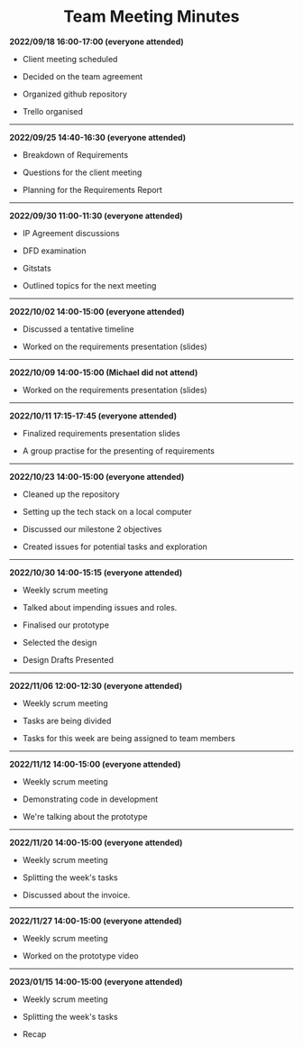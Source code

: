 
<h1 align="center">
Team Meeting Minutes
</h1>




**2022/09/18	16:00-17:00 (everyone attended)**

 * Client meeting scheduled

* Decided on the team agreement

* Organized github repository

* Trello organised
  
---

**2022/09/25	14:40-16:30 (everyone attended)**

* Breakdown of Requirements

* Questions for the client meeting

* Planning for the Requirements Report
  
---
  
**2022/09/30  11:00-11:30  (everyone attended)**

* IP Agreement discussions

* DFD examination

* Gitstats

* Outlined topics for the next meeting
  
 ---
  
 **2022/10/02  14:00-15:00  (everyone attended)**
 
* Discussed a tentative timeline

* Worked on the requirements presentation (slides)
 
 ---
 
**2022/10/09	14:00-15:00 (Michael did not attend)**

* Worked on the requirements presentation (slides)


---

 **2022/10/11  17:15-17:45  (everyone attended)**

 * Finalized requirements presentation slides

* A group practise for the presenting of requirements

 ---

 **2022/10/23	14:00-15:00 (everyone attended)**
 
* Cleaned up the repository

* Setting up the tech stack on a local computer

* Discussed our milestone 2 objectives

* Created issues for potential tasks and exploration 

---

 **2022/10/30	14:00-15:15 (everyone attended)**

* Weekly scrum meeting

* Talked about impending issues and roles.

* Finalised our prototype

* Selected the design

* Design Drafts Presented

---

 **2022/11/06	12:00-12:30 (everyone attended)**

* Weekly scrum meeting

* Tasks are being divided

* Tasks for this week are being assigned to team members

---

**2022/11/12	14:00-15:00 (everyone attended)**

* Weekly scrum meeting

* Demonstrating code in development

* We're talking about the prototype

---
**2022/11/20	14:00-15:00 (everyone attended)**

* Weekly scrum meeting

* Splitting the week's tasks

* Discussed about the invoice.

---
**2022/11/27	14:00-15:00 (everyone attended)**

* Weekly scrum meeting

* Worked on the prototype video

---

**2023/01/15	14:00-15:00 (everyone attended)**

* Weekly scrum meeting

* Splitting the week's tasks

* Recap





